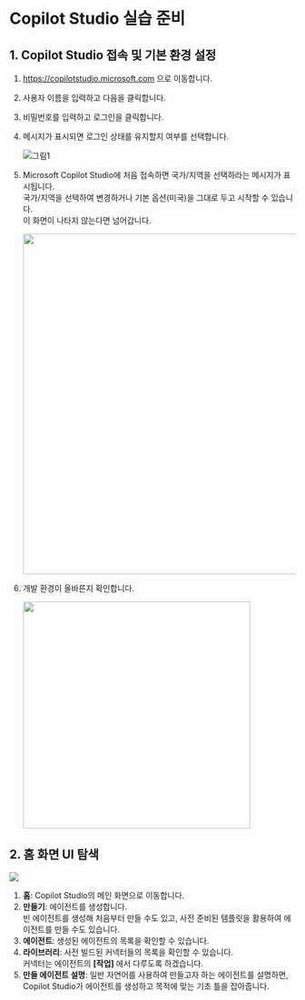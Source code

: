 # Copilot Studio 실습 준비

## 1. Copilot Studio 접속 및 기본 환경 설정

1. https://copilotstudio.microsoft.com 으로 이동합니다.

2. 사용자 이름을 입력하고 다음을 클릭합니다.

3. 비밀번호를 입력하고 로그인을 클릭합니다.
   
4. 메시지가 표시되면 로그인 상태를 유지할지 여부를 선택합니다.
   
   ![그림1](https://github.com/user-attachments/assets/68801fa6-570e-442d-b299-338c931783f2)

6. Microsoft Copilot Studio에 처음 접속하면 국가/지역을 선택하라는 메시지가 표시됩니다. </br> 국가/지역을 선택하여 변경하거나 기본 옵션(미국)을 그대로 두고 시작할 수 있습니다.</br>이 화면이 나타지 않는다면 넘어갑니다.

   <img src="https://github.com/user-attachments/assets/936ae972-db56-485a-8b38-80f15dd81866" width=600/>

6. 개발 환경이 올바른지 확인합니다.

   <img src="https://github.com/user-attachments/assets/d6af0a3a-a4a6-4a54-a0b2-50fe4d67b41b" width=400/>

## 2. 홈 화면 UI 탐색

   <img src="https://github.com/user-attachments/assets/e2269f3a-0d91-42a8-b2a3-bdfc101ebccd"/>

  1. **홈**: Copilot Studio의 메인 화면으로 이동합니다.
  2. **만들기**: 에이전트를 생성합니다. </br>빈 에이전트를 생성해 처음부터 만들 수도 있고, 사전 준비된 템플릿을 활용하여 에이전트를 만들 수도 있습니다.
  3. **에이전트**: 생성된 에이전트의 목록을 확인할 수 있습니다.
  4. **라이브러리**: 사전 빌드된 커넥터들의 목록을 확인할 수 있습니다.</br>커넥터는 에이전트의 **[작업]** 에서 다루도록 하겠습니다.
  5. **만들 에이전트 설명**: 일반 자연어를 사용하여 만들고자 하는 에이전트를 설명하면, Copilot Studio가 에이전트를 생성하고 목적에 맞는 기초 틀을 잡아줍니다.
